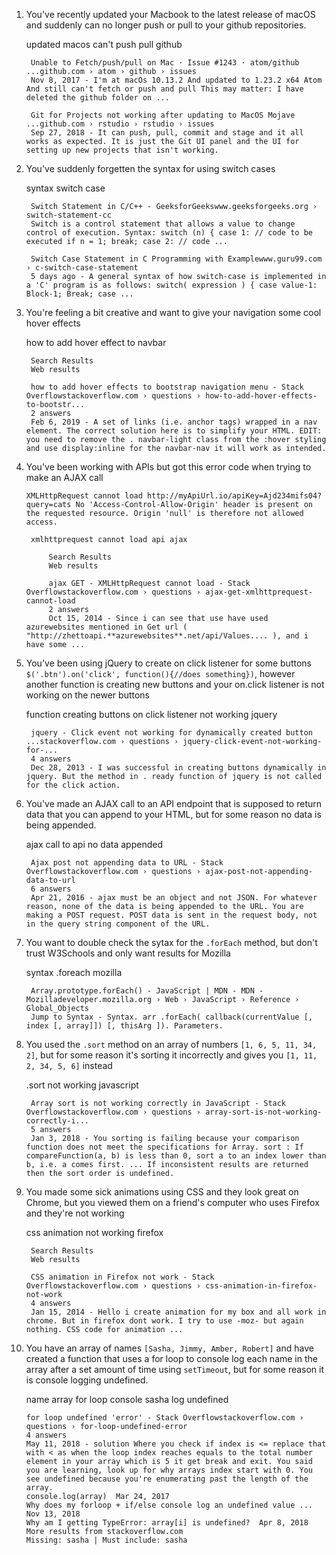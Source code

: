 1. You've recently updated your Macbook to the latest release of macOS and suddenly can no longer push or pull to your github repositories. 

    updated macos can't push pull github

        Unable to Fetch/push/pull on Mac · Issue #1243 · atom/github ...github.com › atom › github › issues
        Nov 8, 2017 - I'm at macOs 10.13.2 And updated to 1.23.2 x64 Atom And still can't fetch or push and pull This may matter: I have deleted the github folder on ...

        Git for Projects not working after updating to MacOS Mojave ...github.com › rstudio › rstudio › issues
        Sep 27, 2018 - It can push, pull, commit and stage and it all works as expected. It is just the Git UI panel and the UI for setting up new projects that isn't working.

2. You've suddenly forgetten the syntax for using switch cases

    syntax switch case

        Switch Statement in C/C++ - GeeksforGeekswww.geeksforgeeks.org › switch-statement-cc
        Switch is a control statement that allows a value to change control of execution. Syntax: switch (n) { case 1: // code to be executed if n = 1; break; case 2: // code ...

        Switch Case Statement in C Programming with Examplewww.guru99.com › c-switch-case-statement
        5 days ago - A general syntax of how switch-case is implemented in a 'C' program is as follows: switch( expression ) { case value-1: Block-1; Break; case ...

3. You're feeling a bit creative and want to give your navigation some cool hover effects

    how to add hover effect to navbar

        Search Results
        Web results

        how to add hover effects to bootstrap navigation menu - Stack Overflowstackoverflow.com › questions › how-to-add-hover-effects-to-bootstr...
        2 answers
        Feb 6, 2019 - A set of links (i.e. anchor tags) wrapped in a nav element. The correct solution here is to simplify your HTML. EDIT: you need to remove the . navbar-light class from the :hover styling and use display:inline for the navbar-nav it will work as intended.

4. You've been working with APIs but got this error code when trying to make an AJAX call
    ```
    XMLHttpRequest cannot load http://myApiUrl.io/apiKey=Ajd234mifs04?query=cats No 'Access-Control-Allow-Origin' header is present on the requested resource. Origin 'null' is therefore not allowed access.
    ```

        xmlhttprequest cannot load api ajax

            Search Results
            Web results

            ajax GET - XMLHttpRequest cannot load - Stack Overflowstackoverflow.com › questions › ajax-get-xmlhttprequest-cannot-load
            2 answers
            Oct 15, 2014 - Since i can see that use have used azurewebsites mentioned in Get url ( "http://zhettoapi.**azurewebsites**.net/api/Values.... ), and i have some ...

5. You've been using jQuery to create on click listener for some buttons `$('.btn').on('click', function(){//does something})`, however another function is creating new buttons and your on.click listener is not working on the newer buttons

    function creating buttons on click listener not working jquery

        jquery - Click event not working for dynamically created button ...stackoverflow.com › questions › jquery-click-event-not-working-for-...
        4 answers
        Dec 28, 2013 - I was successful in creating buttons dynamically in jquery. But the method in . ready function of jquery is not called for the click action.

6. You've made an AJAX call to an API endpoint that is supposed to return data that you can append to your HTML, but for some reason no data is being appended.

    ajax call to api no data appended

        Ajax post not appending data to URL - Stack Overflowstackoverflow.com › questions › ajax-post-not-appending-data-to-url
        6 answers
        Apr 21, 2016 - ajax must be an object and not JSON. For whatever reason, none of the data is being appended to the URL. You are making a POST request. POST data is sent in the request body, not in the query string component of the URL.

7. You want to double check the sytax for the `.forEach` method, but don't trust W3Schools and only want results for Mozilla

    syntax .foreach mozilla

        Array.prototype.forEach() - JavaScript | MDN - MDN - Mozilladeveloper.mozilla.org › Web › JavaScript › Reference › Global_Objects
        Jump to Syntax - Syntax. arr .forEach( callback(currentValue [, index [, array]]) [, thisArg ]). Parameters.

8. You used the `.sort` method on an array of numbers `[1, 6, 5, 11, 34, 2]`, but for some reason it's sorting it incorrectly and gives you `[1, 11, 2, 34, 5, 6]` instead

    .sort not working javascript
    
        Array sort is not working correctly in JavaScript - Stack Overflowstackoverflow.com › questions › array-sort-is-not-working-correctly-i...
        5 answers
        Jan 3, 2018 - You sorting is failing because your comparison function does not meet the specifications for Array. sort : If compareFunction(a, b) is less than 0, sort a to an index lower than b, i.e. a comes first. ... If inconsistent results are returned then the sort order is undefined.

9. You made some sick animations using CSS and they look great on Chrome, but you viewed them on a friend's computer who uses Firefox and they're not working

    css animation not working firefox

        Search Results
        Web results

        CSS animation in Firefox not work - Stack Overflowstackoverflow.com › questions › css-animation-in-firefox-not-work
        4 answers
        Jan 15, 2014 - Hello i create animation for my box and all work in chrome. But in firefox dont work. I try to use -moz- but again nothing. CSS code for animation ...

10. You have an array of names `[Sasha, Jimmy, Amber, Robert]` and have created a function that uses a for loop to console log each name in the array after a set amount of time using `setTimeout`, but for some reason it is console logging undefined.

    name array for loop console sasha log undefined

        for loop undefined 'error' - Stack Overflowstackoverflow.com › questions › for-loop-undefined-error
        4 answers
        May 11, 2018 - solution Where you check if index is <= replace that with < as when the loop index reaches equals to the total number element in your array which is 5 it get break and exit. You said you are learning, look up for why arrays index start with 0. You see undefined because you're enumerating past the length of the array.
        console.log(array)	Mar 24, 2017
        Why does my forloop + if/else console log an undefined value ...	Nov 13, 2018
        Why am I getting TypeError: array[i] is undefined?	Apr 8, 2018
        More results from stackoverflow.com
        Missing: sasha ‎| Must include: sasha